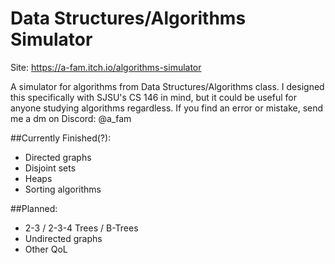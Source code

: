 # Data Structures/Algorithms Simulator
Site: https://a-fam.itch.io/algorithms-simulator

A simulator for algorithms from Data Structures/Algorithms class.
I designed this specifically with SJSU's CS 146 in mind, but it could be useful for anyone studying algorithms regardless.
If you find an error or mistake, send me a dm on Discord: @a_fam

##Currently Finished(?):
* Directed graphs
* Disjoint sets
* Heaps
* Sorting algorithms

##Planned:
* 2-3 / 2-3-4 Trees / B-Trees
* Undirected graphs
* Other QoL
